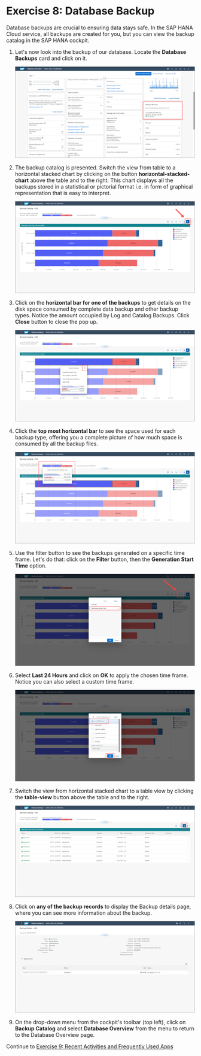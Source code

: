 # Exercise 8: Database Backup

Database backups are crucial to ensuring data stays safe. In the SAP HANA Cloud service, all backups are created for you, but you can view the backup catalog in the SAP HANA cockpit.

1. Let's now look into the backup of our database. Locate the **Database Backups** card and click on it.

    ![Database Backups Card](./images/8-01_BackupsCard.png)

2. The backup catalog is presented. Switch the view from table to a horizontal stacked chart by clicking on the button **horizontal-stacked-chart** above the table and to the right. This chart displays all the backups stored in a statistical or pictorial format i.e. in form of graphical representation that is easy to interpret.

    ![Database Catalog in Horizontal Stacked Chart](./images/8-02_BackupCatalog-StackedChart.png)

3. Click on the **horizontal bar for one of the backups** to get details on the disk space consumed by complete data backup and other backup types. Notice the amount occupied by Log and Catalog Backups. Click **Close** button to close the pop up.

    ![Bar Details](./images/8-03_BackupCatalog-BarDetails.png)

4. Click the **top most horizontal bar** to see the space used for each backup type, offering you a complete picture of how much space is consumed by all the backup files.

    ![Space Used for Each Backup Type](./images/8-04_SpaceUsedEachBackupType.png)

5. Use the filter button to see the backups generated on a specific time frame. Let's do that: click on the **Filter** button, then the **Generation Start Time** option.


    ![Filter Backups](./images/8-05_FilterBackups.png)

6. Select **Last 24 Hours** and click on **OK** to apply the chosen time frame. Notice you can also select a custom time frame.

    ![Backups for Last 24 Hours](./images/8-06_BackupsLastDay.png)

7. Switch the view from horizontal stacked chart to a table view by clicking the **table-view** button above the table and to the right.

    ![Table View](./images/8-07_TableView.png)

8. Click on **any of the backup records** to display the Backup details page, where you can see more information about the backup.

    ![Backup Details](./images/8-08_BackupDetails.png)

9. On the drop-down menu from the cockpit's toolbar (top left), click on **Backup Catalog** and select **Database Overview** from the menu to return to the Database Overview page.

Continue to [Exercise 9: Recent Activities and Frequently Used Apps](../ex_9)